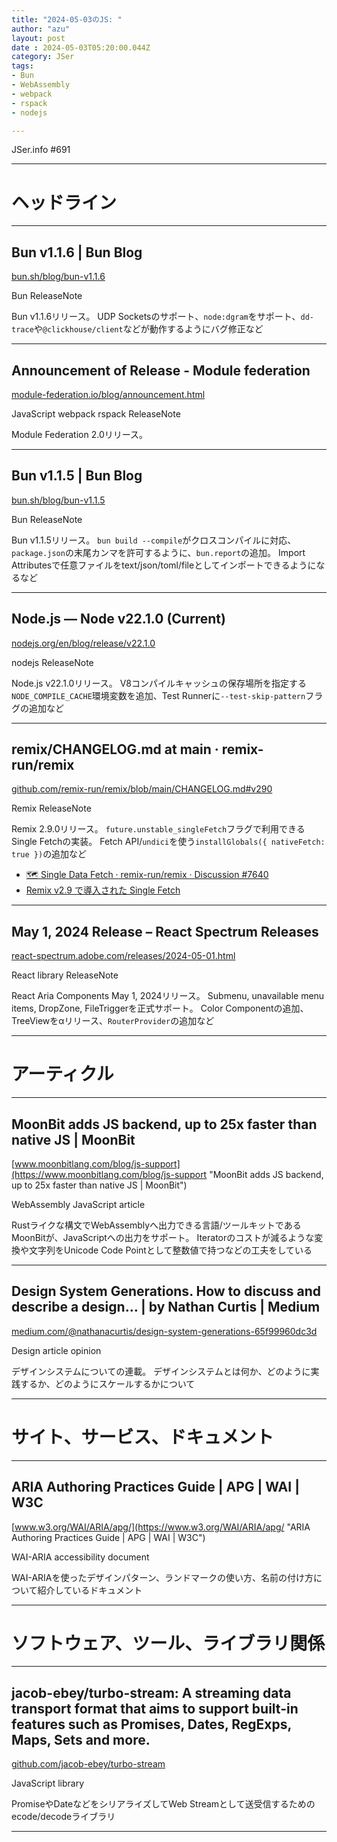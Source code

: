 ```yaml
---
title: "2024-05-03のJS: "
author: "azu"
layout: post
date : 2024-05-03T05:20:00.044Z
category: JSer
tags:
- Bun
- WebAssembly
- webpack
- rspack
- nodejs

---
```


JSer.info #691

----

<h1 class="site-genre">ヘッドライン</h1>

----

## Bun v1.1.6 | Bun Blog
[bun.sh/blog/bun-v1.1.6](https://bun.sh/blog/bun-v1.1.6 "Bun v1.1.6 | Bun Blog")
<p class="jser-tags jser-tag-icon"><span class="jser-tag">Bun</span> <span class="jser-tag">ReleaseNote</span></p>

Bun v1.1.6リリース。
UDP Socketsのサポート、`node:dgram`をサポート、`dd-trace`や`@clickhouse/client`などが動作するようにバグ修正など


----

## Announcement of Release - Module federation
[module-federation.io/blog/announcement.html](https://module-federation.io/blog/announcement.html "Announcement of Release - Module federation")
<p class="jser-tags jser-tag-icon"><span class="jser-tag">JavaScript</span> <span class="jser-tag">webpack</span> <span class="jser-tag">rspack</span> <span class="jser-tag">ReleaseNote</span></p>

Module Federation 2.0リリース。


----

## Bun v1.1.5 | Bun Blog
[bun.sh/blog/bun-v1.1.5](https://bun.sh/blog/bun-v1.1.5 "Bun v1.1.5 | Bun Blog")
<p class="jser-tags jser-tag-icon"><span class="jser-tag">Bun</span> <span class="jser-tag">ReleaseNote</span></p>

Bun v1.1.5リリース。
`bun build --compile`がクロスコンパイルに対応、`package.json`の末尾カンマを許可するように、`bun.report`の追加。
Import Attributesで任意ファイルをtext/json/toml/fileとしてインポートできるようになるなど


----

## Node.js — Node v22.1.0 (Current)
[nodejs.org/en/blog/release/v22.1.0](https://nodejs.org/en/blog/release/v22.1.0 "Node.js — Node v22.1.0 (Current)")
<p class="jser-tags jser-tag-icon"><span class="jser-tag">nodejs</span> <span class="jser-tag">ReleaseNote</span></p>

Node.js v22.1.0リリース。
V8コンパイルキャッシュの保存場所を指定する`NODE_COMPILE_CACHE`環境変数を追加、Test Runnerに`--test-skip-pattern`フラグの追加など


----

## remix/CHANGELOG.md at main · remix-run/remix
[github.com/remix-run/remix/blob/main/CHANGELOG.md#v290](https://github.com/remix-run/remix/blob/main/CHANGELOG.md#v290 "remix/CHANGELOG.md at main · remix-run/remix")
<p class="jser-tags jser-tag-icon"><span class="jser-tag">Remix</span> <span class="jser-tag">ReleaseNote</span></p>

Remix 2.9.0リリース。
`future.unstable_singleFetch`フラグで利用できるSingle Fetchの実装。
Fetch API/`undici`を使う`installGlobals({ nativeFetch: true })`の追加など

- [🗺️ Single Data Fetch · remix-run/remix · Discussion #7640](https://github.com/remix-run/remix/discussions/7640 "🗺️ Single Data Fetch · remix-run/remix · Discussion #7640")
- [Remix v2.9 で導入された Single Fetch](https://azukiazusa.dev/blog/single-fetch-in-remix/ "Remix v2.9 で導入された Single Fetch")

----

## May 1, 2024 Release – React Spectrum Releases
[react-spectrum.adobe.com/releases/2024-05-01.html](https://react-spectrum.adobe.com/releases/2024-05-01.html "May 1, 2024 Release – React Spectrum Releases")
<p class="jser-tags jser-tag-icon"><span class="jser-tag">React</span> <span class="jser-tag">library</span> <span class="jser-tag">ReleaseNote</span></p>

React Aria Components May 1, 2024リリース。
Submenu, unavailable menu items, DropZone, FileTriggerを正式サポート。
Color Componentの追加、TreeViewをαリリース、`RouterProvider`の追加など


----
<h1 class="site-genre">アーティクル</h1>

----

## MoonBit adds JS backend, up to 25x faster than native JS | MoonBit
[www.moonbitlang.com/blog/js-support](https://www.moonbitlang.com/blog/js-support "MoonBit adds JS backend, up to 25x faster than native JS | MoonBit")
<p class="jser-tags jser-tag-icon"><span class="jser-tag">WebAssembly</span> <span class="jser-tag">JavaScript</span> <span class="jser-tag">article</span></p>

Rustライクな構文でWebAssemblyへ出力できる言語/ツールキットであるMoonBitが、JavaScriptへの出力をサポート。
Iteratorのコストが減るような変換や文字列をUnicode Code Pointとして整数値で持つなどの工夫をしている


----

## Design System Generations. How to discuss and describe a design… | by Nathan Curtis | Medium
[medium.com/@nathanacurtis/design-system-generations-65f99960dc3d](https://medium.com/@nathanacurtis/design-system-generations-65f99960dc3d "Design System Generations. How to discuss and describe a design… | by Nathan Curtis | Medium")
<p class="jser-tags jser-tag-icon"><span class="jser-tag">Design</span> <span class="jser-tag">article</span> <span class="jser-tag">opinion</span></p>

デザインシステムについての連載。
デザインシステムとは何か、どのように実践するか、どのようにスケールするかについて


----
<h1 class="site-genre">サイト、サービス、ドキュメント</h1>

----

## ARIA Authoring Practices Guide | APG | WAI | W3C
[www.w3.org/WAI/ARIA/apg/](https://www.w3.org/WAI/ARIA/apg/ "ARIA Authoring Practices Guide | APG | WAI | W3C")
<p class="jser-tags jser-tag-icon"><span class="jser-tag">WAI-ARIA</span> <span class="jser-tag">accessibility</span> <span class="jser-tag">document</span></p>

WAI-ARIAを使ったデザインパターン、ランドマークの使い方、名前の付け方について紹介しているドキュメント


----
<h1 class="site-genre">ソフトウェア、ツール、ライブラリ関係</h1>

----

## jacob-ebey/turbo-stream: A streaming data transport format that aims to support built-in features such as Promises, Dates, RegExps, Maps, Sets and more.
[github.com/jacob-ebey/turbo-stream](https://github.com/jacob-ebey/turbo-stream "jacob-ebey/turbo-stream: A streaming data transport format that aims to support built-in features such as Promises, Dates, RegExps, Maps, Sets and more.")
<p class="jser-tags jser-tag-icon"><span class="jser-tag">JavaScript</span> <span class="jser-tag">library</span></p>

PromiseやDateなどをシリアライズしてWeb Streamとして送受信するためのecode/decodeライブラリ


----
